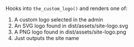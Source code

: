 Hooks into `the_custom_logo()` and renders one of:

1) A custom logo selected in the admin
2) An SVG logo found in dist/assets/site-logo.svg
3) A PNG logo found in dist/assets/site-logo.png
4) Just outputs the site name
